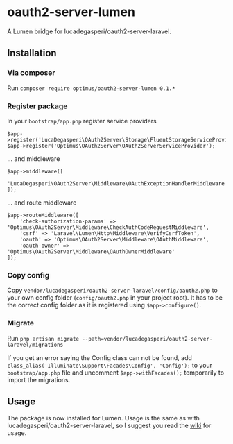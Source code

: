 # oauth2-server-lumen
A Lumen bridge for lucadegasperi/oauth2-server-laravel.

## Installation

### Via composer

Run ```composer require optimus/oauth2-server-lumen 0.1.*```

### Register package

In your ```bootstrap/app.php``` register service providers

```
$app->register('LucaDegasperi\OAuth2Server\Storage\FluentStorageServiceProvider');
$app->register('Optimus\OAuth2Server\OAuth2ServerServiceProvider');
```

... and middleware

```
$app->middleware([
    'LucaDegasperi\OAuth2Server\Middleware\OAuthExceptionHandlerMiddleware'
]);
```

... and route middleware

```
$app->routeMiddleware([
    'check-authorization-params' => 'Optimus\OAuth2Server\Middleware\CheckAuthCodeRequestMiddleware',
    'csrf' => 'Laravel\Lumen\Http\Middleware\VerifyCsrfToken',
    'oauth' => 'Optimus\OAuth2Server\Middleware\OAuthMiddleware',
    'oauth-owner' => 'Optimus\OAuth2Server\Middleware\OAuthOwnerMiddleware'
]);
```

### Copy config

Copy ```vendor/lucadegasperi/oauth2-server-laravel/config/oauth2.php``` to your own config folder (```config/oauth2.php``` in your project root). It has to be the correct config folder as it is registered using ```$app->configure()```.

### Migrate

Run ```php artisan migrate --path=vendor/lucadegasperi/oauth2-server-laravel/migrations```

If you get an error saying the Config class can not be found, add ```class_alias('Illuminate\Support\Facades\Config', 'Config');``` to your ```bootstrap/app.php``` file and uncomment ```$app->withFacades();``` temporarily to import the migrations.

## Usage

The package is now installed for Lumen. Usage is the same as with lucadegasperi/oauth2-server-laravel, so I suggest you read 
the [wiki](https://github.com/lucadegasperi/oauth2-server-laravel/wiki) for usage.
